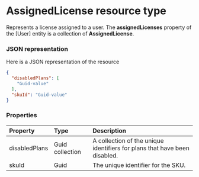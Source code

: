# AssignedLicense resource type

Represents a license assigned to a user. The **assignedLicenses** property of the [User] entity is a collection of **AssignedLicense**.

### JSON representation

Here is a JSON representation of the resource

<!-- {
  "blockType": "resource",
  "optionalProperties": [

  ],
  "@odata.type": "microsoft.graph.assignedlicense"
}-->

```json
{
  "disabledPlans": [
    "Guid-value"
  ],
  "skuId": "Guid-value"
}

```
### Properties
| Property	   | Type	|Description|
|:---------------|:--------|:----------|
|disabledPlans|Guid collection|A collection of the unique identifiers for plans that have been disabled.|
|skuId|Guid|The unique identifier for the SKU.|

<!-- uuid: 8ed9862a-d003-4d79-b144-a53f1d3e446a
2015-10-24 21:49:46 UTC -->
<!-- {
  "type": "#page.annotation",
  "description": "AssignedLicense resource",
  "keywords": "",
  "section": "documentation",
  "tocPath": ""
}-->